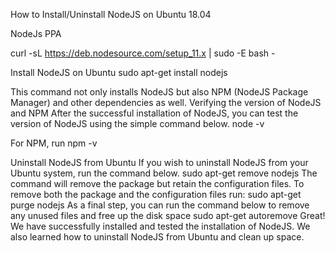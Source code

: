 How to Install/Uninstall NodeJS on Ubuntu 18.04

NodeJs PPA

curl -sL https://deb.nodesource.com/setup_11.x | sudo -E bash -




Install NodeJS on Ubuntu
sudo apt-get install nodejs


This command not only installs NodeJS but also NPM (NodeJS Package Manager) and other dependencies as well.
Verifying the version of NodeJS and NPM
After the successful installation of NodeJS, you can test the version of NodeJS using the simple command below.
node -v



For NPM, run
    npm -v

 
Uninstall NodeJS from Ubuntu
If you wish to uninstall NodeJS from your Ubuntu system, run the command below.
sudo apt-get remove nodejs
The command will remove the package but retain the configuration files.
To remove both the package and the configuration files run:
sudo apt-get purge nodejs
As a final step, you can run the command below to remove any unused files and free up the disk space
sudo apt-get autoremove
Great! We have successfully installed and tested the installation of NodeJS. We also learned how to uninstall NodeJS from Ubuntu and clean up space.




